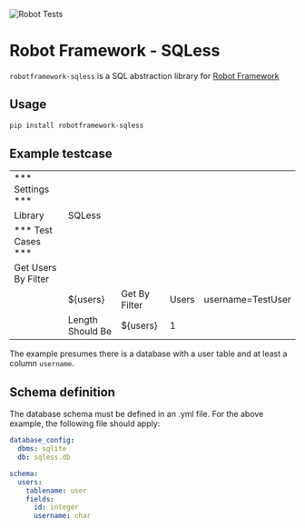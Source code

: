 ![Robot Tests](https://github.com/eternalconcert/robotframework-sqless/workflows/Robot%20Tests/badge.svg?branch=master)

# Robot Framework - SQLess

``robotframework-sqless`` is a  SQL abstraction library for [Robot Framework](https://robotframework.org/)

## Usage

```bash
pip install robotframework-sqless
```

## Example testcase
|                     |                           |                     |                     |                       |
| ----------------    | --------------------------| ------------------- | ------------------- | --------------------- |
| *** Settings ***    |                           |                     |                     |                       |
| Library             | SQLess                    |                     |                     |                       |
| *** Test Cases ***  |                           |                     |                     |                       |
| Get Users By Filter |                           |                     |                     |                       |
|                     | ${users}                  | Get By Filter       | Users               | username=TestUser     |
|                     | Length Should Be          | ${users}            | 1                   |                       |

The example presumes there is a database with a user table and at least a column `username`.

## Schema definition
The database schema must be defined in an .yml file. For the above example, the following file should apply:

```yaml
database_config:
  dbms: sqlite
  db: sqless.db

schema:
  users:
    tablename: user
    fields:
      id: integer
      username: char
```
